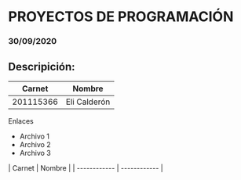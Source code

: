 <!DOCTYPE html>
<html lang="es"> 
<head>
</head>
<body>

# PROYECTOS DE PROGRAMACIÓN
### 30/09/2020

## Descripición:
|  Carnet |   Nombre |
| ------------ | ------------ |
| 201115366  | Eli Calderón  |


<p>Enlaces</p>
	<ul>
		<li>Archivo 1</li>
		<li>Archivo 2</li>
		<li>Archivo 3</li>
	</ul>
	|  Carnet |   Nombre |
| ------------ | ------------ |
	    
</body>
</html>
